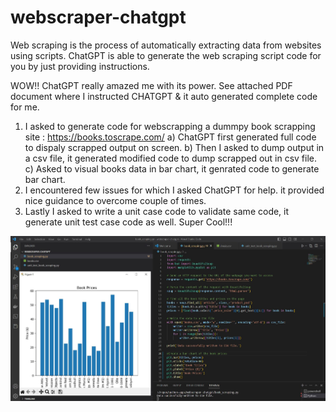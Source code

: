 # webscraper-chatgpt

Web scraping is the process of automatically extracting data from websites using scripts. ChatGPT is able to generate the web scraping script code for you by just providing instructions.

WOW!! ChatGPT really amazed me with its power. See attached PDF document where I instructed CHATGPT & it auto generated complete code for me. 

1) I asked to generate code for webscrapping a dummpy book scrapping site : https://books.toscrape.com/
  a) ChatGPT first generated full code to dispaly scrapped output on screen.
  b) Then I asked to dump output in a csv file, it generated modified code to dump scrapped out in csv file.
  c) Asked to visual books data in bar chart, it genrated code to generate bar chart.
2) I encountered few issues for which I asked ChatGPT for help. it provided nice guidance to overcome couple of times.
3) Lastly I asked to write a unit case code to validate same code, it generate unit test case code as well. Super Cool!!!

![This is an image](/code-snippet.JPG)
